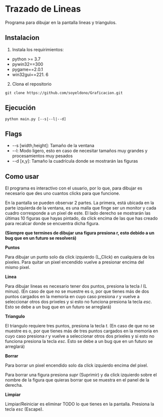 # Trazado de Lineas

Programa para dibujar en la pantalla lineas y triangulos.


## Instalacion

1. Instala los requirimientos:
- python >= 3.7
 - pywin32==300
 - pygame==2.0.1
 - win32gui==221. 6
2.  Clona el repositorio
```
git clone https://github.com/soyeldono/Graficacion.git
``` 

## Ejecución
```
python main.py [--s|--l|--d]
``` 

## Flags

- --s [width,height]: Tamaño de la ventana
- --l: Modo ligero, esto en caso de necesitar tamaños muy grandes y procesamientos muy pesados
- --d [x,y]: Tamaño la cuadrícula donde se mostrarán las figuras


## Como usar

El programa es interactivo con el usuario, por lo que, para dibujar es necesario que des uno cuantos clicks para que funcione. 

En la pantalla se pueden observar 2 partes. La primera, está ubicada en la parte izquierda de la ventana, es una malla que
finge ser un monitor y cada cuadro corresponde a un pixel de este. El lado derecho se mostrarán las últimas 10 figuras que
hayas pintado, da click encima de las que has creado para recalcar donde se encuentra dicha figura.

**(Siempre que termines de dibujar una figura presiona r, esto debido a un bug que en un futuro se resolverá)**

**Puntos**

Para dibujar un punto solo da click izquierdo (L\_Click) en cualquiera de los pixeles. Para quitar un pixel encendido vuelve 
a presionar encima del mismo pixel.

**Linea** 

Para dibujar lineas es necesario tener dos puntos, presiona la tecla _l_ (L minus). (En caso de que no se muestre es o, por que tienes más de dos puntos cargados
en la memoria en cuyo caso presiona _r_ y vuelve a seleccionar otros dos prixeles y si esto no funciona presiona la tecla _esc_. Esto se debe a un bug
que en un futuro se arreglará)

**Triangulo**

El triangulo requiere tres puntos, presiona la tecla _t_. (En caso de que no se muestre es o, por que tienes más de tres puntos cargados en la memoria 
en cuyo caso presiona _r_ y vuelve a seleccionar otros dos prixeles y si esto no funciona presiona la tecla _esc_. Esto se debe a un bug que en un 
futuro se arreglará)

**Borrar**

Para borrar un pixel encendido solo da click izquierdo encima del pixel.

Para borrar una figura presiona _supr_ (Suprimir) y da click izquierdo sobre el nombre de la figura que quieras borrar que se muestra en el panel de la derecha.

**Limpiar**

Limpiar/Reiniciar es eliminar TODO lo que tienes en la pantalla. Presiona la tecla _esc_ (Escape).
